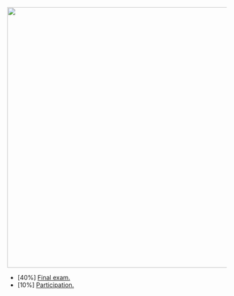 <img src="{{baseUrl}}/handbook/images/gradeBreakdown.png" width="600"/>
<p/>

* [40%] [Final exam.](#handbook-exams)
* [10%] [Participation.](#handbook-participation)
<panel header="[50%] Project" expandable>
<include src="project-assessment.md" />
</panel>

